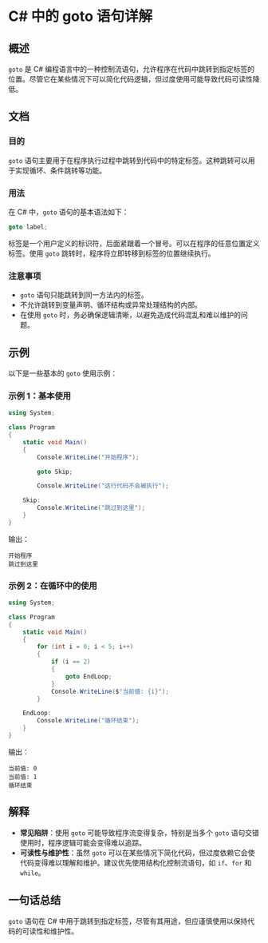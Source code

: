 <!--
Meta Description: # C# 中的 goto 语句详解 ## 概述 `goto` 是 C# 编程语言中的一种控制流语句，允许程序在代码中跳转到指定标签的位置。尽管它在某些情况下可以简化代码逻辑，但过度使用可能导致代码可读性降低。 ## 文档 ### 目的 `goto` 语句主要用于在程序执行过程中跳转到代码中的特定标签...
Meta Keywords: goto, console, writeline, csharp, 当前值
-->

# C# 中的 goto 语句详解

## 概述
`goto` 是 C# 编程语言中的一种控制流语句，允许程序在代码中跳转到指定标签的位置。尽管它在某些情况下可以简化代码逻辑，但过度使用可能导致代码可读性降低。

## 文档
### 目的
`goto` 语句主要用于在程序执行过程中跳转到代码中的特定标签。这种跳转可以用于实现循环、条件跳转等功能。

### 用法
在 C# 中，`goto` 语句的基本语法如下：

```csharp
goto label;
```

标签是一个用户定义的标识符，后面紧跟着一个冒号。可以在程序的任意位置定义标签。使用 `goto` 跳转时，程序将立即转移到标签的位置继续执行。

### 注意事项
- `goto` 语句只能跳转到同一方法内的标签。
- 不允许跳转到变量声明、循环结构或异常处理结构的内部。
- 在使用 `goto` 时，务必确保逻辑清晰，以避免造成代码混乱和难以维护的问题。

## 示例
以下是一些基本的 `goto` 使用示例：

### 示例 1：基本使用
```csharp
using System;

class Program
{
    static void Main()
    {
        Console.WriteLine("开始程序");

        goto Skip;

        Console.WriteLine("这行代码不会被执行");

    Skip:
        Console.WriteLine("跳过到这里");
    }
}
```
输出：
```
开始程序
跳过到这里
```

### 示例 2：在循环中的使用
```csharp
using System;

class Program
{
    static void Main()
    {
        for (int i = 0; i < 5; i++)
        {
            if (i == 2)
            {
                goto EndLoop;
            }
            Console.WriteLine($"当前值: {i}");
        }

    EndLoop:
        Console.WriteLine("循环结束");
    }
}
```
输出：
```
当前值: 0
当前值: 1
循环结束
```

## 解释
- **常见陷阱**：使用 `goto` 可能导致程序流变得复杂，特别是当多个 `goto` 语句交错使用时，程序逻辑可能会变得难以追踪。
- **可读性与维护性**：虽然 `goto` 可以在某些情况下简化代码，但过度依赖它会使代码变得难以理解和维护。建议优先使用结构化控制流语句，如 `if`、`for` 和 `while`。

## 一句话总结
`goto` 语句在 C# 中用于跳转到指定标签，尽管有其用途，但应谨慎使用以保持代码的可读性和维护性。